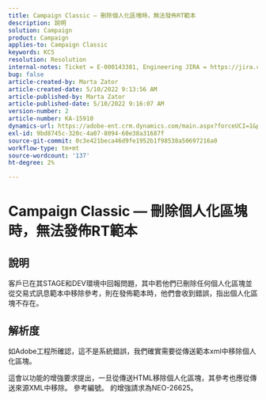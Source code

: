 ```yaml
---
title: Campaign Classic — 刪除個人化區塊時，無法發佈RT範本
description: 說明
solution: Campaign
product: Campaign
applies-to: Campaign Classic
keywords: KCS
resolution: Resolution
internal-notes: Ticket = E-000143381, Engineering JIRA = https://jira.corp.adobe.com/browse/NEO-26451 , Enhancement = https://jira.corp.adobe.com/browse/NEO-26451
bug: false
article-created-by: Marta Zator
article-created-date: 5/10/2022 9:13:56 AM
article-published-by: Marta Zator
article-published-date: 5/10/2022 9:16:07 AM
version-number: 2
article-number: KA-15910
dynamics-url: https://adobe-ent.crm.dynamics.com/main.aspx?forceUCI=1&pagetype=entityrecord&etn=knowledgearticle&id=d7a4d37e-41d0-ec11-a7b5-00224809c101
exl-id: 9bd8745c-320c-4a07-8094-60e38a31687f
source-git-commit: 0c3e421beca46d9fe1952b1f98538a50697216a0
workflow-type: tm+mt
source-wordcount: '137'
ht-degree: 2%

---
```


# Campaign Classic — 刪除個人化區塊時，無法發佈RT範本

## 說明


客戶已在其STAGE和DEV環境中回報問題，其中若他們已刪除任何個人化區塊並從交易式訊息範本中移除參考，則在發佈範本時，他們會收到錯誤，指出個人化區塊不存在。


## 解析度


如Adobe工程所確認，這不是系統錯誤，我們確實需要從傳送範本xml中移除個人化區塊。

這會以功能的增強要求提出，一旦從傳送HTML移除個人化區塊，其參考也應從傳送來源XML中移除。 參考編號。 的增強請求為NEO-26625。
